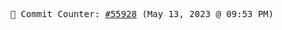 <p align="center">
    <samp>
        📮 Commit Counter: <a href="https://github.com/Javascript-void0/Javascript-void0/commits/main">#55928</a> (May 13, 2023 @ 09:53 PM)
    </samp>
</p>